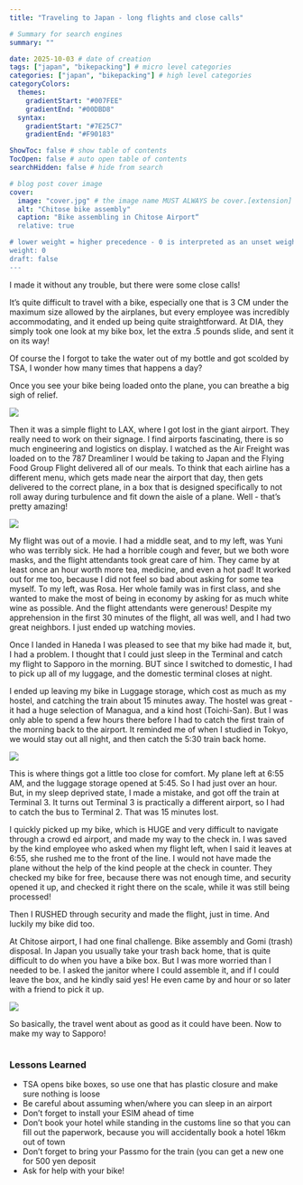 ```yaml
---
title: "Traveling to Japan - long flights and close calls"

# Summary for search engines
summary: ""

date: 2025-10-03 # date of creation
tags: ["japan", "bikepacking"] # micro level categories
categories: ["japan", "bikepacking"] # high level categories
categoryColors:
  themes:
    gradientStart: "#007FEE"
    gradientEnd: "#00DBD8"
  syntax:
    gradientStart: "#7E25C7"
    gradientEnd: "#F90183"

ShowToc: false # show table of contents
TocOpen: false # auto open table of contents
searchHidden: false # hide from search

# blog post cover image
cover:
  image: "cover.jpg" # the image name MUST ALWAYS be cover.[extension]
  alt: "Chitose bike assembly"
  caption: "Bike assembling in Chitose Airport“
  relative: true

# lower weight = higher precedence - 0 is interpreted as an unset weight
weight: 0
draft: false
---
```


I made it without any trouble, but there were some close calls!

It’s quite difficult to travel with a bike, especially one that is 3 CM under the maximum size allowed by the airplanes, but every employee was incredibly accommodating, and it ended up being quite straightforward. At DIA, they simply took one look at my bike box, let the extra .5 pounds slide, and sent it on its way!

Of course the I forgot to take the water out of my bottle and got scolded by TSA, I wonder how many times that happens a day?

Once you see your bike being loaded onto the plane, you can breathe a big sigh of relief.

![](./bikebox_loaded.jpeg)

Then it was a simple flight to LAX, where I got lost in the giant airport. They really need to work on their signage. I find airports fascinating, there is so much engineering and logistics on display. I watched as the Air Freight was loaded on to the 787 Dreamliner I would be taking to Japan and the Flying Food Group Flight delivered all of our meals. To think that each airline has a different menu, which gets made near the airport that day, then gets delivered to the correct plane, in a box that is designed specifically to not roll away during turbulence and fit down the aisle of a plane. Well - that’s pretty amazing!

![](./ana_food_truck.jpeg)

My flight was out of a movie. I had a middle seat, and to my left, was Yuni who was terribly sick. He had a horrible cough and fever, but we both wore masks, and the flight attendants took great care of him. They came by at least once an hour worth more tea, medicine, and even a hot pad! It worked out for me too, because I did not feel so bad about asking for some tea myself. To my left, was Rosa. Her whole family was in first class, and she wanted to make the most of being in economy by asking for as much white wine as possible. And the flight attendants were generous! Despite my apprehension in the first 30 minutes of the flight, all was well, and I had two great neighbors. I just ended up watching movies.

Once I landed in Haneda I was pleased to see that my bike had made it, but, I had a problem. I thought that I could just sleep in the Terminal and catch my flight to Sapporo in the morning. BUT since I switched to domestic, I had to pick up all of my luggage, and the domestic terminal closes at night.

I ended up leaving my bike in Luggage storage, which cost as much as my hostel, and catching the train about 15 minutes away. The hostel was great - it had a huge selection of Managua, and a kind host (Toichi-San). But I was only able to spend a few hours there before I had to catch the first train of the morning back to the airport. It reminded me of when I studied in Tokyo, we would stay out all night, and then catch the 5:30 train back home.

![](./hostel.jpeg)

This is where things got a little too close for comfort. My plane left at 6:55 AM, and the luggage storage opened at 5:45. So I had just over an hour. But, in my sleep deprived state, I made a mistake, and got off the train at Terminal 3. It turns out Terminal 3 is practically a different airport, so I had to catch the bus to Terminal 2. That was 15 minutes lost.

I quickly picked up my bike, which is HUGE and very difficult to navigate through a crowd ed airport, and made my way to the check in. I was saved by the kind employee who asked when my flight left, when I said it leaves at 6:55, she rushed me to the front of the line. I would not have made the plane without the help of the kind people at the check in counter. They checked my bike for free, because there was not enough time, and security opened it up, and checked it right there on the scale, while it was still being processed!

Then I RUSHED through security and made the flight, just in time. And luckily my bike did too.

At Chitose airport, I had one final challenge. Bike assembly and Gomi (trash) disposal. In Japan you usually take your trash back home, that is quite difficult to do when you have a bike box. But I was more worried than I needed to be. I asked the janitor where I could assemble it, and if I could leave the box, and he kindly said yes! He even came by and hour or so later with a friend to pick it up.

![](./packed_box.jpeg)

So basically, the travel went about as good as it could have been. Now to make my way to Sapporo!

![]()

### Lessons Learned

- TSA opens bike boxes, so use one that has plastic closure and make sure nothing is loose
- Be careful about assuming when/where you can sleep in an airport
- Don’t forget to install your ESIM ahead of time
- Don’t book your hotel while standing in the customs line so that you can fill out the paperwork, because you will accidentally book a hotel 16km out of town
- Don’t forget to bring your Passmo for the train (you can get a new one for 500 yen deposit
- Ask for help with your bike!